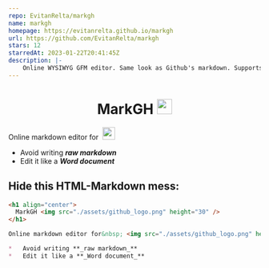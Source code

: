 ```yaml
---
repo: EvitanRelta/markgh
name: markgh
homepage: https://evitanrelta.github.io/markgh
url: https://github.com/EvitanRelta/markgh
stars: 12
starredAt: 2023-01-22T20:41:45Z
description: |-
    Online WYSIWYG GFM editor. Same look as Github's markdown. Supports HTML-in-Markdown feat. (eg. center-align/superscript/underline)
---
```


<h1 align="center">
  MarkGH <img src="./assets/logo.png" height="30" />
</h1>

Online markdown editor for&nbsp; <img src="./assets/github_logo.png" height="25" />

*   Avoid writing **_raw markdown_**
*   Edit it like a **_Word document_**

## Hide this HTML-Markdown mess:

```markdown
<h1 align="center">
  MarkGH <img src="./assets/github_logo.png" height="30" />
</h1>

Online markdown editor for&nbsp; <img src="./assets/github_logo.png" height="25" />

*   Avoid writing **_raw markdown_**
*   Edit it like a **_Word document_**
```
